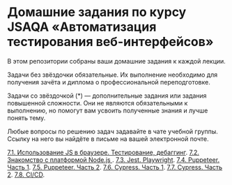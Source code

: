 # Домашние задания по курсу JSAQA «Автоматизация тестирования веб-интерфейсов»

В этом репозитории собраны ваши домашние задания к каждой лекции.

Задачи без звёздочки обязательные. Их выполнение необходимо для получения зачёта и диплома о профессиональной переподготовке.

Задачи со звёздочкой (*) —  дополнительные задания или задания повышенной сложности. Они не являются обязательными к выполнению, но помогут вам усвоить полученные знания и лучше понять тему.

Любые вопросы по решению задач задавайте в чате учебной группы. Ссылку на него вы найдёте в письме на вашей электронной почте.

[7.1. Использование JS в браузере. Тестирование, дебаггинг](https://github.com/netology-code/jsaqa-homeworks/blob/main/7-01.md).
[7.2. Знакомство с платформой Node.js ](https://github.com/netology-code/jsaqa-homeworks/blob/main/7-02.md).
[7.3. Jest. Playwright](https://github.com/netology-code/jsaqa-homeworks/blob/main/7-03.md).
[7.4. Puppeteer. Часть 1](https://github.com/netology-code/jsaqa-homeworks/blob/main/7-04.md).
[7.5. Puppeteer. Часть 2](https://github.com/netology-code/jsaqa-homeworks/blob/main/7-05.md).
[7.6. Cypress. Часть 1](https://github.com/netology-code/jsaqa-homeworks/blob/main/7-06.md).
[7.7. Cypress. Часть 2](https://github.com/netology-code/jsaqa-homeworks/blob/main/7-07.md).
[7.8. CI/СD](https://github.com/netology-code/jsaqa-homeworks/blob/main/7-08.md).

